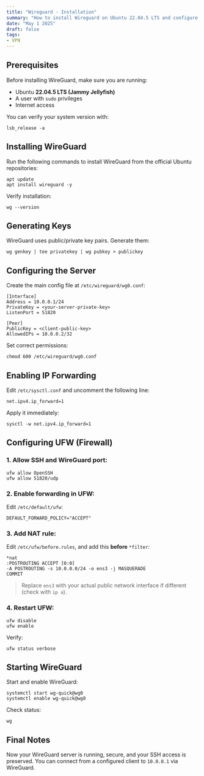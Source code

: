 ```yaml
---
title: "Wireguard - Installation"
summary: "How to install Wireguard on Ubuntu 22.04.5 LTS and configure it with UFW"
date: "May 1 2025"
draft: false
tags:
- VPN
---
```


## Prerequisites

Before installing WireGuard, make sure you are running:
- Ubuntu **22.04.5 LTS (Jammy Jellyfish)**
- A user with `sudo` privileges
- Internet access

You can verify your system version with:

```
lsb_release -a
```

## Installing WireGuard

Run the following commands to install WireGuard from the official Ubuntu repositories:

```
apt update
apt install wireguard -y
```

Verify installation:

```
wg --version
```

## Generating Keys

WireGuard uses public/private key pairs. Generate them:

```
wg genkey | tee privatekey | wg pubkey > publickey
```

## Configuring the Server

Create the main config file at `/etc/wireguard/wg0.conf`:

```
[Interface]
Address = 10.0.0.1/24
PrivateKey = <your-server-private-key>
ListenPort = 51820

[Peer]
PublicKey = <client-public-key>
AllowedIPs = 10.0.0.2/32
```

Set correct permissions:

```
chmod 600 /etc/wireguard/wg0.conf
```

## Enabling IP Forwarding

Edit `/etc/sysctl.conf` and uncomment the following line:

```
net.ipv4.ip_forward=1
```

Apply it immediately:

```
sysctl -w net.ipv4.ip_forward=1
```

## Configuring UFW (Firewall)

### 1. Allow SSH and WireGuard port:

```
ufw allow OpenSSH
ufw allow 51820/udp
```

### 2. Enable forwarding in UFW:

Edit `/etc/default/ufw`:

```
DEFAULT_FORWARD_POLICY="ACCEPT"
```

### 3. Add NAT rule:

Edit `/etc/ufw/before.rules`, and add this **before** `*filter`:

```
*nat
:POSTROUTING ACCEPT [0:0]
-A POSTROUTING -s 10.0.0.0/24 -o ens3 -j MASQUERADE
COMMIT
```

> Replace `ens3` with your actual public network interface if different (check with `ip a`).

### 4. Restart UFW:

```
ufw disable
ufw enable
```

Verify:

```
ufw status verbose
```

## Starting WireGuard

Start and enable WireGuard:

```
systemctl start wg-quick@wg0
systemctl enable wg-quick@wg0
```

Check status:

```
wg
```

## Final Notes

Now your WireGuard server is running, secure, and your SSH access is preserved. You can connect from a configured client to `10.0.0.1` via WireGuard.
